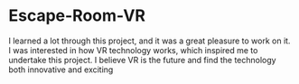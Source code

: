 # Escape-Room-VR
I learned a lot through this project, and it was a great pleasure to work on it. I was interested in how VR technology works, which inspired me to undertake this project. I believe VR is the future and find the technology both innovative and exciting